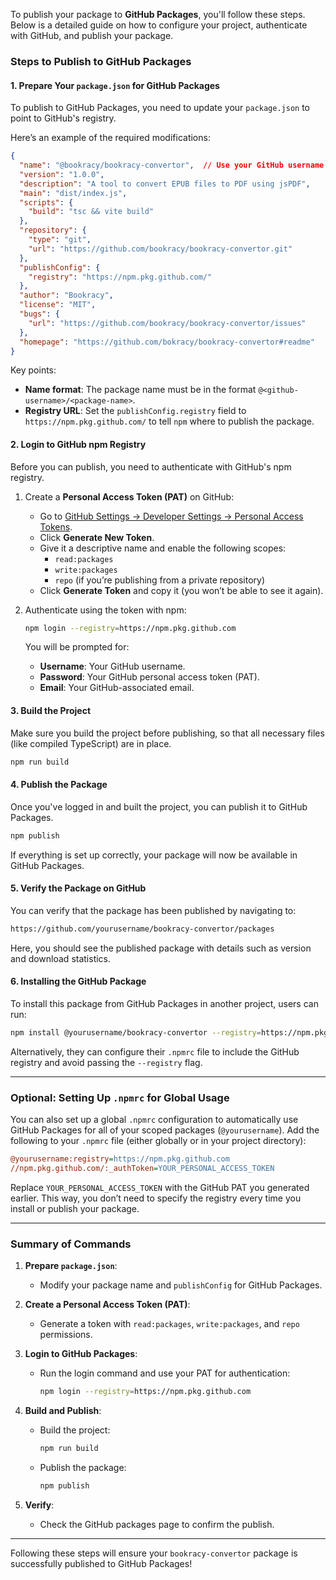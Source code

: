 To publish your package to **GitHub Packages**, you'll follow these steps. Below is a detailed guide on how to configure your project, authenticate with GitHub, and publish your package.

### Steps to Publish to GitHub Packages

#### 1. **Prepare Your `package.json` for GitHub Packages**

To publish to GitHub Packages, you need to update your `package.json` to point to GitHub's registry.

Here’s an example of the required modifications:

```json
{
  "name": "@bookracy/bookracy-convertor",  // Use your GitHub username
  "version": "1.0.0",
  "description": "A tool to convert EPUB files to PDF using jsPDF",
  "main": "dist/index.js",
  "scripts": {
    "build": "tsc && vite build"
  },
  "repository": {
    "type": "git",
    "url": "https://github.com/bookracy/bookracy-convertor.git"
  },
  "publishConfig": {
    "registry": "https://npm.pkg.github.com/"
  },
  "author": "Bookracy",
  "license": "MIT",
  "bugs": {
    "url": "https://github.com/bookracy/bookracy-convertor/issues"
  },
  "homepage": "https://github.com/bokracy/bookracy-convertor#readme"
}
```

Key points:
- **Name format**: The package name must be in the format `@<github-username>/<package-name>`.
- **Registry URL**: Set the `publishConfig.registry` field to `https://npm.pkg.github.com/` to tell `npm` where to publish the package.

#### 2. **Login to GitHub npm Registry**

Before you can publish, you need to authenticate with GitHub's npm registry.

1. Create a **Personal Access Token (PAT)** on GitHub:
   - Go to [GitHub Settings -> Developer Settings -> Personal Access Tokens](https://github.com/settings/tokens).
   - Click **Generate New Token**.
   - Give it a descriptive name and enable the following scopes:
     - `read:packages`
     - `write:packages`
     - `repo` (if you’re publishing from a private repository)
   - Click **Generate Token** and copy it (you won’t be able to see it again).

2. Authenticate using the token with npm:
   ```bash
   npm login --registry=https://npm.pkg.github.com
   ```

   You will be prompted for:
   - **Username**: Your GitHub username.
   - **Password**: Your GitHub personal access token (PAT).
   - **Email**: Your GitHub-associated email.

#### 3. **Build the Project**

Make sure you build the project before publishing, so that all necessary files (like compiled TypeScript) are in place.

```bash
npm run build
```

#### 4. **Publish the Package**

Once you've logged in and built the project, you can publish it to GitHub Packages.

```bash
npm publish
```

If everything is set up correctly, your package will now be available in GitHub Packages.

#### 5. **Verify the Package on GitHub**

You can verify that the package has been published by navigating to:

```bash
https://github.com/yourusername/bookracy-convertor/packages
```

Here, you should see the published package with details such as version and download statistics.

#### 6. **Installing the GitHub Package**

To install this package from GitHub Packages in another project, users can run:

```bash
npm install @yourusername/bookracy-convertor --registry=https://npm.pkg.github.com
```

Alternatively, they can configure their `.npmrc` file to include the GitHub registry and avoid passing the `--registry` flag.

---

### Optional: Setting Up `.npmrc` for Global Usage

You can also set up a global `.npmrc` configuration to automatically use GitHub Packages for all of your scoped packages (`@yourusername`). Add the following to your `.npmrc` file (either globally or in your project directory):

```ini
@yourusername:registry=https://npm.pkg.github.com
//npm.pkg.github.com/:_authToken=YOUR_PERSONAL_ACCESS_TOKEN
```

Replace `YOUR_PERSONAL_ACCESS_TOKEN` with the GitHub PAT you generated earlier. This way, you don’t need to specify the registry every time you install or publish your package.

---

### Summary of Commands

1. **Prepare `package.json`**:
   - Modify your package name and `publishConfig` for GitHub Packages.

2. **Create a Personal Access Token (PAT)**:
   - Generate a token with `read:packages`, `write:packages`, and `repo` permissions.

3. **Login to GitHub Packages**:
   - Run the login command and use your PAT for authentication:
     ```bash
     npm login --registry=https://npm.pkg.github.com
     ```

4. **Build and Publish**:
   - Build the project:
     ```bash
     npm run build
     ```
   - Publish the package:
     ```bash
     npm publish
     ```

5. **Verify**:
   - Check the GitHub packages page to confirm the publish.

---

Following these steps will ensure your `bookracy-convertor` package is successfully published to GitHub Packages!
